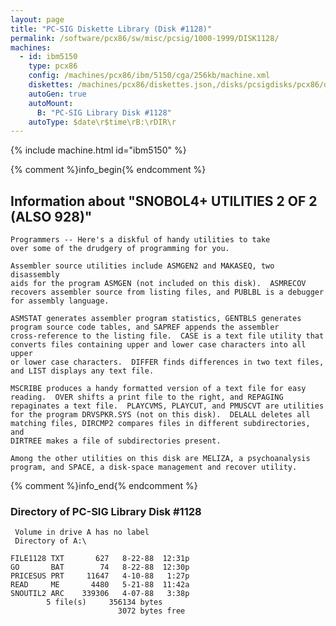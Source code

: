 ```yaml
---
layout: page
title: "PC-SIG Diskette Library (Disk #1128)"
permalink: /software/pcx86/sw/misc/pcsig/1000-1999/DISK1128/
machines:
  - id: ibm5150
    type: pcx86
    config: /machines/pcx86/ibm/5150/cga/256kb/machine.xml
    diskettes: /machines/pcx86/diskettes.json,/disks/pcsigdisks/pcx86/diskettes.json
    autoGen: true
    autoMount:
      B: "PC-SIG Library Disk #1128"
    autoType: $date\r$time\rB:\rDIR\r
---
```


{% include machine.html id="ibm5150" %}

{% comment %}info_begin{% endcomment %}

## Information about "SNOBOL4+ UTILITIES 2 OF 2 (ALSO 928)"

    Programmers -- Here's a diskful of handy utilities to take
    over some of the drudgery of programming for you.
    
    Assembler source utilities include ASMGEN2 and MAKASEQ, two disassembly
    aids for the program ASMGEN (not included on this disk).  ASMRECOV
    recovers assembler source from listing files, and PUBLBL is a debugger
    for assembly language.
    
    ASMSTAT generates assembler program statistics, GENTBLS generates
    program source code tables, and SAPREF appends the assembler
    cross-reference to the listing file.  CASE is a text file utility that
    converts files containing upper and lower case characters into all upper
    or lower case characters.  DIFFER finds differences in two text files,
    and LIST displays any text file.
    
    MSCRIBE produces a handy formatted version of a text file for easy
    reading.  OVER shifts a print file to the right, and REPAGING
    repaginates a text file.  PLAYCVMS, PLAYCUT, and PMUSCVT are utilities
    for the program DRVSPKR.SYS (not on this disk).  DELALL deletes all
    matching files, DIRCMP2 compares files in different subdirectories, and
    DIRTREE makes a file of subdirectories present.
    
    Among the other utilities on this disk are MELIZA, a psychoanalysis
    program, and SPACE, a disk-space management and recover utility.
{% comment %}info_end{% endcomment %}


### Directory of PC-SIG Library Disk #1128

     Volume in drive A has no label
     Directory of A:\

    FILE1128 TXT       627   8-22-88  12:31p
    GO       BAT        74   8-22-88  12:30p
    PRICESUS PRT     11647   4-10-88   1:27p
    READ     ME       4480   5-21-88  11:42a
    SNOUTIL2 ARC    339306   4-07-88   3:38p
            5 file(s)     356134 bytes
                            3072 bytes free
